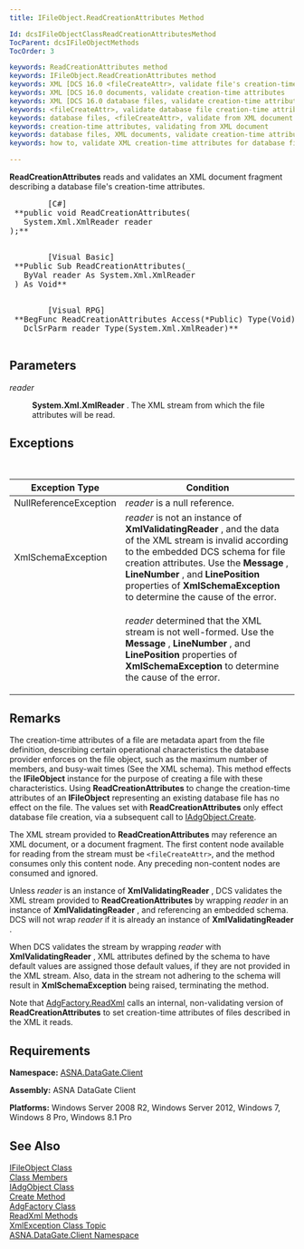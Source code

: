 ```yaml
---
title: IFileObject.ReadCreationAttributes Method

Id: dcsIFileObjectClassReadCreationAttributesMethod
TocParent: dcsIFileObjectMethods
TocOrder: 3

keywords: ReadCreationAttributes method
keywords: IFileObject.ReadCreationAttributes method
keywords: XML [DCS 16.0 <fileCreateAttr>, validate file's creation-time attributes
keywords: XML [DCS 16.0 documents, validate creation-time attributes
keywords: XML [DCS 16.0 database files, validate creation-time attributes
keywords: <fileCreateAttr>, validate database file creation-time attributes from XML document
keywords: database files, <fileCreateAttr>, validate from XML document
keywords: creation-time attributes, validating from XML document
keywords: database files, XML documents, validate creation-time attributes
keywords: how to, validate XML creation-time attributes for database file

---
```


**ReadCreationAttributes** reads and validates an XML document fragment describing a database file's creation-time attributes.
<pre class="prettyprint">
        <span class="lang">[C#]</span>
 **public void ReadCreationAttributes(
   System.Xml.XmlReader reader
);** 
      </pre>
<pre class="prettyprint">
        <span class="lang">[Visual Basic] </span>
 **Public Sub ReadCreationAttributes(_
   ByVal reader As System.Xml.XmlReader<br /> ) As Void** 
      </pre>
<pre class="prettyprint">
        <span class="lang">[Visual RPG]</span>
 **BegFunc ReadCreationAttributes Access(*Public) Type(Void)<br />   DclSrParm reader Type(System.Xml.XmlReader)** 
      </pre>

## Parameters

<dl>
        <dt />
</dl>

*reader* 
<dl>
        <dd>

**System.Xml.XmlReader** . The XML stream from which the file attributes will be read.
</dd>
</dl>

## Exceptions

<br />



| Exception Type | Condition |
| ---- | ---- |
| NullReferenceException | *reader* is a null reference. |
| XmlSchemaException | *reader* is not an instance of **XmlValidatingReader** , and the data of the XML stream is invalid according to the embedded DCS schema for file creation attributes. Use the **Message** , **LineNumber** , and **LinePosition** properties of **XmlSchemaException** to determine the cause of the error. |
|  | <p> *reader* determined that the XML stream is not well-formed. Use the **Message** , **LineNumber** , and **LinePosition** properties of **XmlSchemaException** to determine the cause of the error. |



## Remarks

The creation-time attributes of a file are metadata apart from the file definition, describing certain operational characteristics the database provider enforces on the file object, such as the maximum number of members, and busy-wait times (See the XML schema). This method effects the **IFileObject** instance for the purpose of creating a file with these characteristics. Using **ReadCreationAttributes** to change the creation-time attributes of an **IFileObject** representing an existing database file has no effect on the file. The values set with **ReadCreationAttributes** only effect database file creation, via a subsequent call to [ IAdgObject.Create](iadg-object-class-create-method.html).

The XML stream provided to **ReadCreationAttributes** may reference an XML document, or a document fragment. The first content node available for reading from the stream must be <code>&lt;fileCreateAttr&gt;</code>, and the method consumes only this content node. Any preceding non-content nodes are consumed and ignored.

Unless *reader* is an instance of **XmlValidatingReader** , DCS validates the XML stream provided to **ReadCreationAttributes** by wrapping *reader* in an instance of **XmlValidatingReader** , and referencing an embedded schema. DCS will not wrap *reader* if it is already an instance of **XmlValidatingReader** . 

When DCS validates the stream by wrapping *reader* with **XmlValidatingReader** , XML attributes defined by the schema to have default values are assigned those default values, if they are not provided in the XML stream. Also, data in the stream not adhering to the schema will result in **XmlSchemaException** being raised, terminating the method.

Note that [AdgFactory.ReadXml](adg-factory-class-read-xml-methods.html) calls an internal, non-validating version of **ReadCreationAttributes** to set creation-time attributes of files described in the XML it reads.
## Requirements

<span> **Namespace:** [ASNA.DataGate.Client](datagate-client-namespace.html) </span> 

<span> **Assembly:** ASNA DataGate Client</span> 

<span> **Platforms:** Windows Server 2008 R2, Windows Server 2012, Windows 7, Windows 8 Pro, Windows 8.1 Pro</span> 
## See Also


[IFileObject Class](ifile-object-class.html)
      <br />
[Class Members](ifile-object-members.html)
      <br />
[IAdgObject Class](iadg-object-class.html)
      <br />
[Create Method](iadg-object-class-create-method.html)
      <br />
[AdgFactory Class](adg-factory-class.html)
      <br />
[ReadXml Methods](adg-factory-class-read-xml-methods.html)
      <br />
      [
					XmlException Class Topic](ms-help://MS.VSCC.2003/MS.MSDNQTR.2003FEB.1033/cpref/html/frlrfSystemXmlXmlExceptionClassTopic.html)
      <br />
[ASNA.DataGate.Client Namespace](datagate-client-namespace.html)

